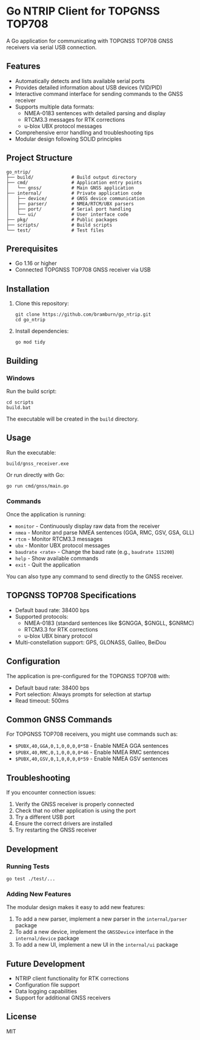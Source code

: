 # Go NTRIP Client for TOPGNSS TOP708

A Go application for communicating with TOPGNSS TOP708 GNSS receivers via serial USB connection.

## Features

- Automatically detects and lists available serial ports
- Provides detailed information about USB devices (VID/PID)
- Interactive command interface for sending commands to the GNSS receiver
- Supports multiple data formats:
  - NMEA-0183 sentences with detailed parsing and display
  - RTCM3.3 messages for RTK corrections
  - u-blox UBX protocol messages
- Comprehensive error handling and troubleshooting tips
- Modular design following SOLID principles

## Project Structure

```
go_ntrip/
├── build/              # Build output directory
├── cmd/                # Application entry points
│   └── gnss/           # Main GNSS application
├── internal/           # Private application code
│   ├── device/         # GNSS device communication
│   ├── parser/         # NMEA/RTCM/UBX parsers
│   ├── port/           # Serial port handling
│   └── ui/             # User interface code
├── pkg/                # Public packages
├── scripts/            # Build scripts
└── test/               # Test files
```

## Prerequisites

- Go 1.16 or higher
- Connected TOPGNSS TOP708 GNSS receiver via USB

## Installation

1. Clone this repository:
   ```
   git clone https://github.com/bramburn/go_ntrip.git
   cd go_ntrip
   ```

2. Install dependencies:
   ```
   go mod tidy
   ```

## Building

### Windows

Run the build script:

```
cd scripts
build.bat
```

The executable will be created in the `build` directory.

## Usage

Run the executable:

```
build/gnss_receiver.exe
```

Or run directly with Go:

```
go run cmd/gnss/main.go
```

### Commands

Once the application is running:

- `monitor` - Continuously display raw data from the receiver
- `nmea` - Monitor and parse NMEA sentences (GGA, RMC, GSV, GSA, GLL)
- `rtcm` - Monitor RTCM3.3 messages
- `ubx` - Monitor UBX protocol messages
- `baudrate <rate>` - Change the baud rate (e.g., `baudrate 115200`)
- `help` - Show available commands
- `exit` - Quit the application

You can also type any command to send directly to the GNSS receiver.

## TOPGNSS TOP708 Specifications

- Default baud rate: 38400 bps
- Supported protocols:
  - NMEA-0183 (standard sentences like $GNGGA, $GNGLL, $GNRMC)
  - RTCM3.3 for RTK corrections
  - u-blox UBX binary protocol
- Multi-constellation support: GPS, GLONASS, Galileo, BeiDou

## Configuration

The application is pre-configured for the TOPGNSS TOP708 with:

- Default baud rate: 38400 bps
- Port selection: Always prompts for selection at startup
- Read timeout: 500ms

## Common GNSS Commands

For TOPGNSS TOP708 receivers, you might use commands such as:

- `$PUBX,40,GGA,0,1,0,0,0,0*5B` - Enable NMEA GGA sentences
- `$PUBX,40,RMC,0,1,0,0,0,0*46` - Enable NMEA RMC sentences
- `$PUBX,40,GSV,0,1,0,0,0,0*59` - Enable NMEA GSV sentences

## Troubleshooting

If you encounter connection issues:

1. Verify the GNSS receiver is properly connected
2. Check that no other application is using the port
3. Try a different USB port
4. Ensure the correct drivers are installed
5. Try restarting the GNSS receiver

## Development

### Running Tests

```
go test ./test/...
```

### Adding New Features

The modular design makes it easy to add new features:

1. To add a new parser, implement a new parser in the `internal/parser` package
2. To add a new device, implement the `GNSSDevice` interface in the `internal/device` package
3. To add a new UI, implement a new UI in the `internal/ui` package

## Future Development

- NTRIP client functionality for RTK corrections
- Configuration file support
- Data logging capabilities
- Support for additional GNSS receivers

## License

MIT
